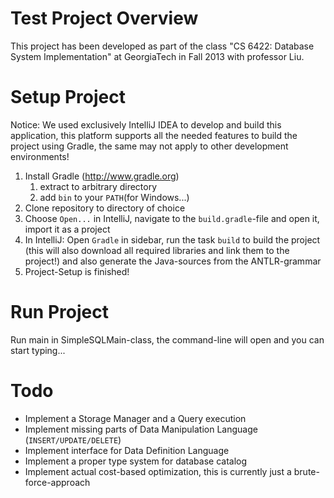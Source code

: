 Test
Project Overview
=======
This project has been developed as part of the class "CS 6422: Database System Implementation" at GeorgiaTech in Fall 2013 with professor Liu.

Setup Project
=======

Notice: We used exclusively IntelliJ IDEA to develop and build this application, this platform supports all the needed
features to build the project using Gradle, the same may not apply to other development environments!

1. Install Gradle (http://www.gradle.org)
	1. extract to arbitrary directory
	2. add `bin` to your `PATH`(for Windows...)
2. Clone repository to directory of choice
4. Choose `Open...` in IntelliJ, navigate to the `build.gradle`-file and open it, import it as a project
5. In IntelliJ: Open `Gradle` in sidebar, run the task `build` to build the project (this will also download all
    required libraries and link them to the project!) and also generate the Java-sources from the ANTLR-grammar
6. Project-Setup is finished!

Run Project
=======

Run main in SimpleSQLMain-class, the command-line will open and you can start typing...

Todo
=======
* Implement a Storage Manager and a Query execution
* Implement missing parts of Data Manipulation Language (`INSERT/UPDATE/DELETE`)
* Implement interface for Data Definition Language
* Implement a proper type system for database catalog
* Implement actual cost-based optimization, this is currently just a brute-force-approach